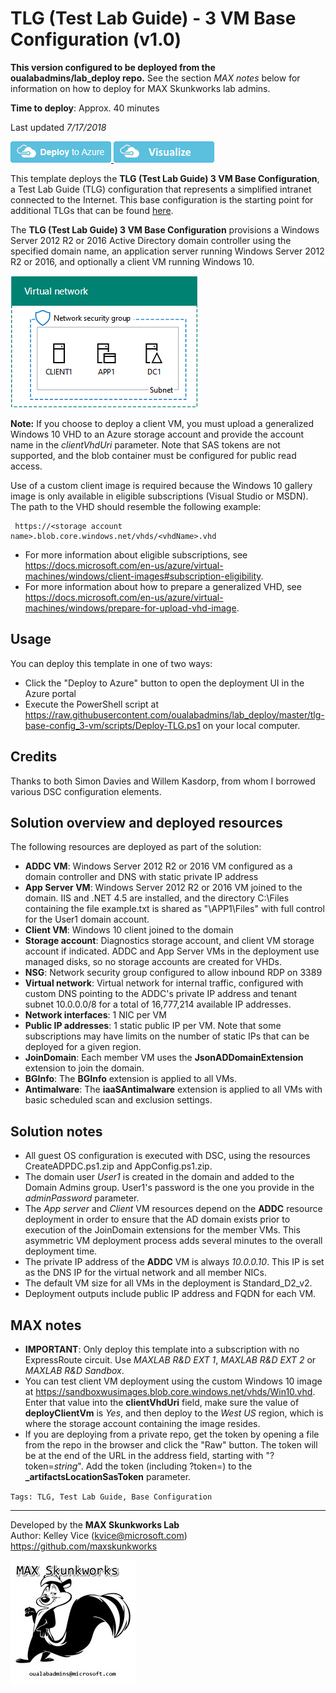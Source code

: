 ﻿# TLG (Test Lab Guide) - 3 VM Base Configuration (v1.0)

**This version configured to be deployed from the oualabadmins/lab_deploy repo.** See the section _MAX notes_ below for information on how to deploy for MAX Skunkworks lab admins.

**Time to deploy**: Approx. 40 minutes

Last updated _7/17/2018_

<a href="https://portal.azure.com/#create/Microsoft.Template/uri/https%3A%2F%2Fraw.githubusercontent.com%2Foualabadmins%2Flab_deploy%2Fmaster%2Ftlg-base-config_3-vm%2Fazuredeploy.json" target="_blank">
<img src="https://raw.githubusercontent.com/Azure/azure-quickstart-templates/master/1-CONTRIBUTION-GUIDE/images/deploytoazure.png"/>
</a>
<a href="http://armviz.io/#/?load=https%3A%2F%2Fraw.githubusercontent.com%2Foualabadmins%2Flab_deploy%2Fmaster%2Ftlg-base-config_3-vm%2Fazuredeploy.json" target="_blank">
<img src="https://raw.githubusercontent.com/Azure/azure-quickstart-templates/master/1-CONTRIBUTION-GUIDE/images/visualizebutton.png"/>
</a>

This template deploys the **TLG (Test Lab Guide) 3 VM Base Configuration**, a Test Lab Guide (TLG) configuration that represents a simplified intranet connected to the Internet. This base configuration is the starting point for additional TLGs that can be found [here](http://aka.ms/catlgs).

The **TLG (Test Lab Guide) 3 VM Base Configuration** provisions a Windows Server 2012 R2 or 2016 Active Directory domain controller using the specified domain name, an application server running Windows Server 2012 R2 or 2016, and optionally a client VM running Windows 10. 

![alt text](images/tlg-base-config_3-vm.png "Diagram of the base config deployment")

**Note:** If you choose to deploy a client VM, you must upload a generalized Windows 10 VHD to an Azure storage account and provide the account name in the _clientVhdUri_ parameter. Note that SAS tokens are not supported, and the blob container must be configured for public read access.

Use of a custom client image is required because the Windows 10 gallery image is only available in eligible subscriptions (Visual Studio or MSDN). The path to the VHD should resemble the following example:

     https://<storage account name>.blob.core.windows.net/vhds/<vhdName>.vhd
* For more information about eligible subscriptions, see https://docs.microsoft.com/en-us/azure/virtual-machines/windows/client-images#subscription-eligibility.
* For more information about how to prepare a generalized VHD, see https://docs.microsoft.com/en-us/azure/virtual-machines/windows/prepare-for-upload-vhd-image.

## Usage

You can deploy this template in one of two ways:

+ Click the "Deploy to Azure" button to open the deployment UI in the Azure portal
+ Execute the PowerShell script at https://raw.githubusercontent.com/oualabadmins/lab_deploy/master/tlg-base-config_3-vm/scripts/Deploy-TLG.ps1 on your local computer.

## Credits
Thanks to both Simon Davies and Willem Kasdorp, from whom I borrowed various DSC configuration elements.

## Solution overview and deployed resources

The following resources are deployed as part of the solution:

+ **ADDC VM**: Windows Server 2012 R2 or 2016 VM configured as a domain controller and DNS with static private IP address
+ **App Server VM**: Windows Server 2012 R2 or 2016 VM joined to the domain. IIS and .NET 4.5 are installed, and the directory C:\Files containing the file example.txt is shared as "\\APP1\Files" with full control for the User1 domain account.
+ **Client VM**: Windows 10 client joined to the domain
+ **Storage account**: Diagnostics storage account, and client VM storage account if indicated. ADDC and App Server VMs in the deployment use managed disks, so no storage accounts are created for VHDs.
+ **NSG**: Network security group configured to allow inbound RDP on 3389
+ **Virtual network**: Virtual network for internal traffic, configured with custom DNS pointing to the ADDC's private IP address and tenant subnet 10.0.0.0/8 for a total of 16,777,214 available IP addresses.
+ **Network interfaces**: 1 NIC per VM
+ **Public IP addresses**: 1 static public IP per VM. Note that some subscriptions may have limits on the number of static IPs that can be deployed for a given region.
+ **JoinDomain**: Each member VM uses the **JsonADDomainExtension** extension to join the domain.
+ **BGInfo**: The **BGInfo** extension is applied to all VMs.
+ **Antimalware**: The **iaaSAntimalware** extension is applied to all VMs with basic scheduled scan and exclusion settings.

## Solution notes

* All guest OS configuration is executed with DSC, using the resources CreateADPDC.ps1.zip and AppConfig.ps1.zip.
* The domain user *User1* is created in the domain and added to the Domain Admins group. User1's password is the one you provide in the *adminPassword* parameter.
* The *App server* and *Client* VM resources depend on the **ADDC** resource deployment in order to ensure that the AD domain exists prior to execution of 
the JoinDomain extensions for the member VMs. This asymmetric VM deployment process adds several minutes to the overall deployment time.
* The private IP address of the **ADDC** VM is always *10.0.0.10*. This IP is set as the DNS IP for the virtual network and all member NICs.
* The default VM size for all VMs in the deployment is Standard_D2_v2.
* Deployment outputs include public IP address and FQDN for each VM.

## MAX notes

* **IMPORTANT**: Only deploy this template into a subscription with no ExpressRoute circuit. Use _MAXLAB R&D EXT 1_, _MAXLAB R&D EXT 2_ or _MAXLAB R&D Sandbox_.
* You can test client VM deployment using the custom Windows 10 image at https://sandboxwusimages.blob.core.windows.net/vhds/Win10.vhd. Enter that value into the **clientVhdUri** field, make sure the value of **deployClientVm** is _Yes_, and then deploy to the _West US_ region, which is where the storage account containing the image resides.
* If you are deploying from a private repo, get the token by opening a file from the repo in the browser and click the "Raw" button. The token will be at the end of the URL in the address field, starting with "?token=_string_". Add the token (including ?token=) to the **_artifactsLocationSasToken** parameter.

`Tags: TLG, Test Lab Guide, Base Configuration`
___
Developed by the **MAX Skunkworks Lab**  
Author: Kelley Vice (kvice@microsoft.com)  
https://github.com/maxskunkworks

![alt text](images/maxskunkworkslogo-small.jpg "MAX Skunkworks")
